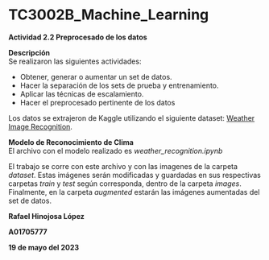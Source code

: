 # TC3002B_Machine_Learning

**Actividad 2.2 Preprocesado de los datos**

**Descripción**  
Se realizaron las siguientes actividades:
* Obtener, generar o aumentar un set de datos.
* Hacer la separación de los sets de prueba y entrenamiento.
* Aplicar las técnicas de escalamiento.
* Hacer el preprocesado pertinente de los datos

Los datos se extrajeron de Kaggle utilizando el siguiente dataset: [Weather Image Recognition](https://www.kaggle.com/datasets/jehanbhathena/weather-dataset).

**Modelo de Reconocimiento de Clima**  
El archivo con el modelo realizado es *weather_recognition.ipynb*   

El trabajo se corre con este archivo y con las imagenes de la carpeta *dataset*. Estas imágenes serán modificadas y guardadas en sus respectivas carpetas *train* y *test* según corresponda, dentro de la carpeta *images*. Finalmente, en la carpeta *augmented* estarán las imágenes aumentadas del set de datos.

**Rafael Hinojosa López**

**A01705777**

**19 de mayo del 2023**
